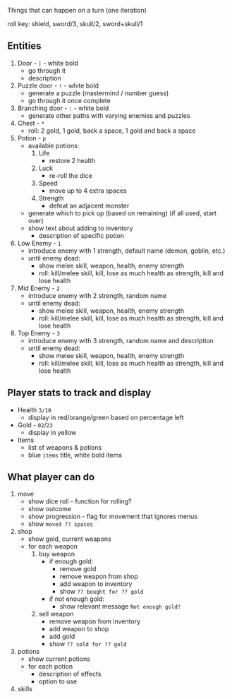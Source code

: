 Things that can happen on a turn (one iteration)

roll key: shield, sword/3, skull/2, sword+skull/1

## Entities
1. Door - `|` - white bold
   * go through it
   * description
2. Puzzle door - `!` - white bold
   * generate a puzzle (mastermind / number guess)
   * go through it once complete
3. Branching door - `:` - white bold
   * generate other paths with varying enemies and puzzles
4. Chest - `*`
   * roll: 2 gold, 1 gold, back a space, 1 gold and back a space
5. Potion - `p`
   * available potions:
     1. Life
        * restore 2 health
     2. Luck
        * re-roll the dice
     3. Speed
        * move up to 4 extra spaces
     4. Strength
        * defeat an adjacent monster
   * generate which to pick up (based on remaining) (if all used, start over)
   * show text about adding to inventory
     * description of specific potion
6. Low Enemy - `1`
   * introduce enemy with 1 strength, default name (demon, goblin, etc.)
   * until enemy dead:
     * show melee skill, weapon, health, enemy strength
     * roll: kill/melee skill, kill, lose as much health as strength, kill and lose health
7. Mid Enemy - `2`
   * introduce enemy with 2 strength, random name
   * until enemy dead:
     * show melee skill, weapon, health, enemy strength
     * roll: kill/melee skill, kill, lose as much health as strength, kill and lose health
8. Top Enemy - `3`
   * introduce enemy with 3 strength, random name and description
   * until enemy dead:
      * show melee skill, weapon, health, enemy strength
      * roll: kill/melee skill, kill, lose as much health as strength, kill and lose health

## Player stats to track and display
* Health `3/10`
    * display in red/orange/green based on percentage left
* Gold - `02`/`23`
    * display in yellow
* Items
    * list of weapons & potions
    * blue `items` title, white bold items

## What player can do
1. move
    * show dice roll - function for rolling?
    * show outcome
    * show progression - flag for movement that ignores menus
    * show `moved ?? spaces`
2. shop
    * show gold, current weapons
    * for each weapon
        1. buy weapon
            * if enough gold:
                * remove gold
                * remove weapon from shop
                * add weapon to inventory
                * show `?? bought for ?? gold`
            * if not enough gold:
                * show relevant message `Not enough gold!`
        2. sell weapon
            * remove weapon from inventory
            * add weapon to shop
            * add gold
            * show `?? sold for ?? gold`
3. potions
   * show current potions
   * for each potion
     * description of effects
     * option to use
4. skills